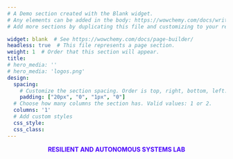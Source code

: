 ```yaml
---
# A Demo section created with the Blank widget.
# Any elements can be added in the body: https://wowchemy.com/docs/writing-markdown-latex/
# Add more sections by duplicating this file and customizing to your requirements.

widget: blank  # See https://wowchemy.com/docs/page-builder/
headless: true  # This file represents a page section.
weight: 1  # Order that this section will appear.
title: 
# hero_media: ''
# hero_media: 'logos.png'
design:
  spacing:
    # Customize the section spacing. Order is top, right, bottom, left.
    padding: ["20px", "0", "1px", "0"]
  # Choose how many columns the section has. Valid values: 1 or 2.
  columns: '1'
  # Add custom styles
  css_style:
  css_class:
---
```

<p style="color: #4903fc; font-weight:bold; font-size = 150px" align="center">RESILIENT AND AUTONOMOUS SYSTEMS LAB</p>
